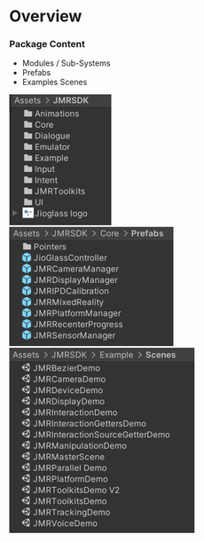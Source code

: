 # Overview

### Package Content

* Modules / Sub-Systems
* Prefabs
* Examples Scenes&#x20;

<div align="left"><img src="../.gitbook/assets/image (32).png" alt="JMRSDK Folder Structure"></div>

<div align="left"><img src="../.gitbook/assets/image (1).png" alt="JMRSDK Prefabs"></div>

<div align="left"><img src="../.gitbook/assets/image (23).png" alt="Example Scenes"></div>

